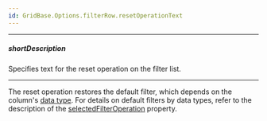 ```yaml
---
id: GridBase.Options.filterRow.resetOperationText
---
```

---
##### shortDescription
Specifies text for the reset operation on the filter list.

---
The reset operation restores the default filter, which depends on the column's [data type](/api-reference/_hidden/GridBaseColumn/dataType.md '{basewidgetpath}/Configuration/columns/#dataType'). For details on default filters by data types, refer to the description of the [selectedFilterOperation](/api-reference/_hidden/GridBaseColumn/selectedFilterOperation.md '{basewidgetpath}/Configuration/columns/#selectedFilterOperation') property.